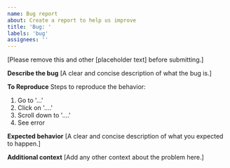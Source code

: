 ```yaml
---
name: Bug report
about: Create a report to help us improve
title: 'Bug: '
labels: 'bug'
assignees: ''
---
```


[Please remove this and other [placeholder text] before submitting.]

**Describe the bug**
[A clear and concise description of what the bug is.]

**To Reproduce**
Steps to reproduce the behavior:

1. Go to '...'
2. Click on '....'
3. Scroll down to '....'
4. See error

**Expected behavior**
[A clear and concise description of what you expected to happen.]

**Additional context**
[Add any other context about the problem here.]
